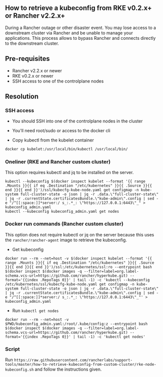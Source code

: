 ## How to retrieve a kubeconfig from RKE v0.2.x+ or Rancher v2.2.x+

During a Rancher outage or other disaster event. You may lose access to a downstream cluster via Rancher and be unable to manage your applications. This process allows to bypass Rancher and connects directly to the downstream cluster.

## Pre-requisites

- Rancher v2.2.x or newer
- RKE v0.2.x or newer
- SSH access to one of the controlplane nodes

## Resolution

### SSH access

- You should SSH into one of the controlplane nodes in the cluster
- You'll need root/sudo or access to the docker cli

- Copy kubectl from the kubelet container
```bash
docker cp kubelet:/usr/local/bin/kubectl /usr/local/bin/
```

### Oneliner (RKE and Rancher custom cluster)

This option requires kubectl and jq to be installed on the server.

```
kubectl --kubeconfig $(docker inspect kubelet --format '{{ range .Mounts }}{{ if eq .Destination "/etc/kubernetes" }}{{ .Source }}{{ end }}{{ end }}')/ssl/kubecfg-kube-node.yaml get configmap -n kube-system full-cluster-state -o json | jq -r .data.\"full-cluster-state\" | jq -r .currentState.certificatesBundle.\"kube-admin\".config | sed -e "/^[[:space:]]*server:/ s_:.*_: \"https://127.0.0.1:6443\"_" > kubeconfig_admin.yaml
kubectl --kubeconfig kubeconfig_admin.yaml get nodes
```

### Docker run commands (Rancher custom cluster)

This option does not require kubectl or jq on the server because this uses the `rancher/rancher-agent` image to retrieve the kubeconfig.

- Get kubeconfig
```
docker run --rm --net=host -v $(docker inspect kubelet --format '{{ range .Mounts }}{{ if eq .Destination "/etc/kubernetes" }}{{ .Source }}{{ end }}{{ end }}')/ssl:/etc/kubernetes/ssl:ro --entrypoint bash $(docker inspect $(docker images -q --filter=label=org.label-schema.vcs-url=https://github.com/rancher/hyperkube.git) --format='{{index .RepoTags 0}}' | tail -1) -c 'kubectl --kubeconfig /etc/kubernetes/ssl/kubecfg-kube-node.yaml get configmap -n kube-system full-cluster-state -o json | jq -r .data.\"full-cluster-state\" | jq -r .currentState.certificatesBundle.\"kube-admin\".config | sed -e "/^[[:space:]]*server:/ s_:.*_: \"https://127.0.0.1:6443\"_"' > kubeconfig_admin.yaml
```

- Run `kubectl get nodes`
```
docker run --rm --net=host -v $PWD/kubeconfig_admin.yaml:/root/.kube/config:z --entrypoint bash $(docker inspect $(docker images -q --filter=label=org.label-schema.vcs-url=https://github.com/rancher/hyperkube.git) --format='{{index .RepoTags 0}}' | tail -1) -c 'kubectl get nodes'
```

### Script
Run `https://raw.githubusercontent.com/rancherlabs/support-tools/master/how-to-retrieve-kubeconfig-from-custom-cluster/rke-node-kubeconfig.sh` and follow the instructions given.
